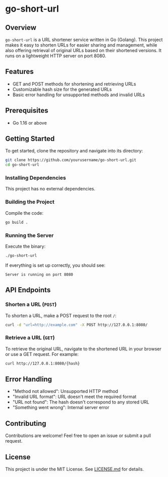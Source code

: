# go-short-url

## Overview

`go-short-url` is a URL shortener service written in Go (Golang). This project makes it easy to shorten URLs for easier sharing and management, while also offering retrieval of original URLs based on their shortened versions. It runs on a lightweight HTTP server on port 8080.

## Features

- GET and POST methods for shortening and retrieving URLs
- Customizable hash size for the generated URLs
- Basic error handling for unsupported methods and invalid URLs

## Prerequisites

- Go 1.16 or above

## Getting Started

To get started, clone the repository and navigate into its directory:

```bash
git clone https://github.com/yourusername/go-short-url.git
cd go-short-url
```

### Installing Dependencies

This project has no external dependencies.

### Building the Project

Compile the code:

```bash
go build .
```

### Running the Server

Execute the binary:

```bash
./go-short-url
```

If everything is set up correctly, you should see:

```
Server is running on port 8080
```

## API Endpoints

### Shorten a URL (`POST`)

To shorten a URL, make a POST request to the root `/`:

```bash
curl -d "url=http://example.com" -X POST http://127.0.0.1:8080/
```

### Retrieve a URL (`GET`)

To retrieve the original URL, navigate to the shortened URL in your browser or use a GET request. For example:

```bash
curl http://127.0.0.1:8080/{hash}
```

## Error Handling

- "Method not allowed": Unsupported HTTP method
- "Invalid URL format": URL doesn't meet the required format
- "URL not found": The hash doesn't correspond to any stored URL
- "Something went wrong": Internal server error

## Contributing

Contributions are welcome! Feel free to open an issue or submit a pull request.

## License

This project is under the MIT License. See [LICENSE.md](LICENSE.md) for details.
